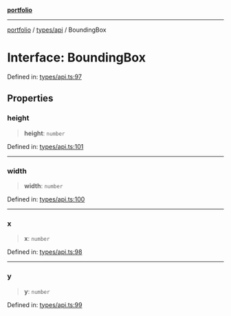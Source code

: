 [**portfolio**](../../../README.md)

***

[portfolio](../../../modules.md) / [types/api](../README.md) / BoundingBox

# Interface: BoundingBox

Defined in: [types/api.ts:97](https://github.com/tnorlund/Portfolio/blob/4c6fb0318c276ffcd2341b3997f4a54b5e3da91e/portfolio/types/api.ts#L97)

## Properties

### height

> **height**: `number`

Defined in: [types/api.ts:101](https://github.com/tnorlund/Portfolio/blob/4c6fb0318c276ffcd2341b3997f4a54b5e3da91e/portfolio/types/api.ts#L101)

***

### width

> **width**: `number`

Defined in: [types/api.ts:100](https://github.com/tnorlund/Portfolio/blob/4c6fb0318c276ffcd2341b3997f4a54b5e3da91e/portfolio/types/api.ts#L100)

***

### x

> **x**: `number`

Defined in: [types/api.ts:98](https://github.com/tnorlund/Portfolio/blob/4c6fb0318c276ffcd2341b3997f4a54b5e3da91e/portfolio/types/api.ts#L98)

***

### y

> **y**: `number`

Defined in: [types/api.ts:99](https://github.com/tnorlund/Portfolio/blob/4c6fb0318c276ffcd2341b3997f4a54b5e3da91e/portfolio/types/api.ts#L99)
